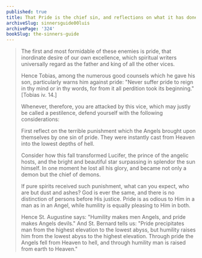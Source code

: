 ```yaml
---
published: true
title: That Pride is the chief sin, and reflections on what it has done to Lucifer and his army
archiveSlug: sinnersguide00luis
archivePage: '324'
bookSlug: the-sinners-guide
---
```


> The first and most formidable of these enemies is pride, that inordinate desire of our own excellence, which spiritual writers universally regard as the father and king of all the other vices.
>
> Hence Tobias, among the numerous good counsels which he gave his son, particularly warns him against pride: "Never suffer pride to reign in thy mind or in thy words, for from it all perdition took its beginning." [Tobias iv. 14.]
>
> Whenever, therefore, you are attacked by this vice, which may justly be called a pestilence, defend yourself with the following considerations:
>
> First reflect on the terrible punishment which the Angels brought upon themselves by one sin of pride. They were instantly cast from Heaven into the lowest depths of hell.
>
> Consider how this fall transformed Lucifer, the prince of the angelic hosts, and the bright and beautiful star surpassing in splendor the sun himself. In one moment he lost all his glory, and became not only a demon but the chief of demons.
>
> If pure spirits received such punishment, what can you expect, who are but dust and ashes? God is ever the same, and there is no distinction of persons before His justice. Pride is as odious to Him in a man as in an Angel, while humility is equally pleasing to Him in both.
>
> Hence St. Augustine says: "Humility makes men Angels, and pride makes Angels devils." And St. Bernard tells us: "Pride precipitates man from the highest elevation to the lowest abyss, but humility raises him from the lowest abyss to the highest elevation. Through pride the Angels fell from Heaven to hell, and through humility man is raised from earth to Heaven."
